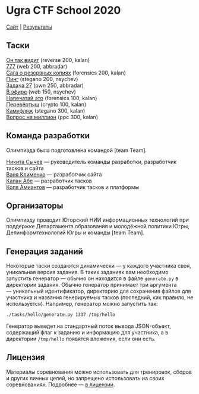 # Ugra CTF School 2020

[Сайт](https://2020.ugractf.ru) | [Результаты](https://o.ugractf.ru/ugractf-19-20-school-results.pdf)

## Таски 

[Он так видит](artist/) (reverse 200, kalan)  
[777](casino/) (web 200, abbradar)  
[Сага о резервных копиях](dumpster/) (forensics 200, kalan)  
[Пинг](hello/) (stegano 200, nsychev)  
[Задача 27](lms/) (pwn 250, abbradar)  
[В эфире](onair/) (web 150, nsychev)  
[Напечатай это](printme/) (forensics 100, kalan)  
[Перевёртыш](reverse/) (crypto 100, kalan)  
[Камуфляж](uniform/) (stegano 300, kalan)  
[Вопрос на миллион](zinaida/) (ppc 300, kalan)

## Команда разработки

Олимпиада была подготовлена командой [team Team].

[Никита Сычев](https://github.com/nsychev) — руководитель команды разработки, разработчик тасков и сайта  
[Ваня Клименко](https://github.com/vanyaklimenko) — разработчик сайта  
[Калан Абе](https://github.com/kalan) — разработчик тасков  
[Коля Амиантов](https://github.com/abbradar) — разработчик тасков и платформы

## Организаторы

Олимпиаду проводит Югорский НИИ информационных технологий при поддержке Департамента образования и молодёжной политики Югры, Депинформтехнологий Югры и команды [team Team].

## Генерация заданий

Некоторые таски создаются динамически — у каждого участника своя, уникальная версия задания. В таких заданиях вам необходимо запустить генератор — обычно он находится в файле `generate.py` в директории задания. Обычно генератор принимает три аргумента — уникальный идентификатор, директорию для сохранения файлов для участника и названия генерируемых тасков (последний, как правило, не используется). Например, генератор можно запустить так:

```bash
./tasks/hello/generate.py 1337 /tmp/hello
```

Генератор выведет на стандартный поток вывода JSON-объект, содержащий флаг к заданию и информацию для участника, а в директории `/tmp/hello` появятся вложения, если они есть.

## Лицензия

Материалы соревнования можно использовать для тренировок, сборов и других личных целей, но запрещено использовать на своих соревнованиях. Подробнее — [в лицензии](LICENSE).

